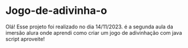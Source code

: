 # Jogo-de-adivinha-o
Olá! Esse projeto foi realizado no dia 14/11/2023. é a segunda aula da imersão alura onde aprendi como criar um jogo de adivinhação com java script aproveite!
